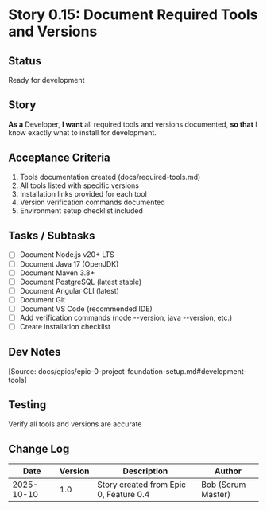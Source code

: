 # Story 0.15: Document Required Tools and Versions

## Status
Ready for development

## Story
**As a** Developer,
**I want** all required tools and versions documented,
**so that** I know exactly what to install for development.

## Acceptance Criteria
1. Tools documentation created (docs/required-tools.md)
2. All tools listed with specific versions
3. Installation links provided for each tool
4. Version verification commands documented
5. Environment setup checklist included

## Tasks / Subtasks
- [ ] Document Node.js v20+ LTS
- [ ] Document Java 17 (OpenJDK)
- [ ] Document Maven 3.8+
- [ ] Document PostgreSQL (latest stable)
- [ ] Document Angular CLI (latest)
- [ ] Document Git
- [ ] Document VS Code (recommended IDE)
- [ ] Add verification commands (node --version, java --version, etc.)
- [ ] Create installation checklist

## Dev Notes
[Source: docs/epics/epic-0-project-foundation-setup.md#development-tools]

## Testing
Verify all tools and versions are accurate

## Change Log
| Date | Version | Description | Author |
|------|---------|-------------|--------|
| 2025-10-10 | 1.0 | Story created from Epic 0, Feature 0.4 | Bob (Scrum Master) |
